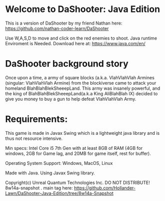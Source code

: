 # Welcome to DaShooter: Java Edition

This is a version of DaShooter by my friend Nathan here: https://github.com/nathan-coder-learn/DaShooter

Use W,A,S,D to move and click on the red enemies to shoot. 
Java runtime Enviroment is Needed. Download here at: https://www.java.com/en/

# DaShooter background story

Once upon a time, a army of square blocks (a.k.a. VlahVlahVlah Armines (singular: VlahVlahVlah Armine) from the blockiverse came to attack your homeland BlahBlahBlekSheeepLand. This army was insanely powerful, and the king of BlahBlahBlekSheeepLand(a.k.a King AliBlahBlah IX) decided to give you money to buy a gun to help defeat VlahVlahVlah Army.


# Requirements:

This game is made in Javax Swing which is a lightweight java library and is thus not resource intensive. 

Min specs: Intel Core i5 7th Gen with at least 8GB of RAM (4GB for windows, 2GB for Game lag, and 20MB for game itself, rest for buffer).

Operating System Support: Windows, MacOS, Linux

Made with Java. Using Javax Swing library. 

Copyright(c) Unreal Quantum Technologies Inc. DO NOT DISTRIBUTE! 8w14a-snapshot . main tag here: https://github.com/Hollander-Lawn/DaShooter-Java-Edition/tree/8w14a-Snapshot
